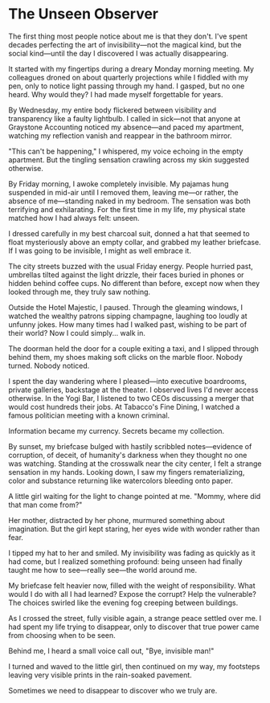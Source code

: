 # The Unseen Observer

The first thing most people notice about me is that they don't. I've spent decades perfecting the art of invisibility—not the magical kind, but the social kind—until the day I discovered I was actually disappearing.

It started with my fingertips during a dreary Monday morning meeting. My colleagues droned on about quarterly projections while I fiddled with my pen, only to notice light passing through my hand. I gasped, but no one heard. Why would they? I had made myself forgettable for years.

By Wednesday, my entire body flickered between visibility and transparency like a faulty lightbulb. I called in sick—not that anyone at Graystone Accounting noticed my absence—and paced my apartment, watching my reflection vanish and reappear in the bathroom mirror.

"This can't be happening," I whispered, my voice echoing in the empty apartment. But the tingling sensation crawling across my skin suggested otherwise.

By Friday morning, I awoke completely invisible. My pajamas hung suspended in mid-air until I removed them, leaving me—or rather, the absence of me—standing naked in my bedroom. The sensation was both terrifying and exhilarating. For the first time in my life, my physical state matched how I had always felt: unseen.

I dressed carefully in my best charcoal suit, donned a hat that seemed to float mysteriously above an empty collar, and grabbed my leather briefcase. If I was going to be invisible, I might as well embrace it.

The city streets buzzed with the usual Friday energy. People hurried past, umbrellas tilted against the light drizzle, their faces buried in phones or hidden behind coffee cups. No different than before, except now when they looked through me, they truly saw nothing.

Outside the Hotel Majestic, I paused. Through the gleaming windows, I watched the wealthy patrons sipping champagne, laughing too loudly at unfunny jokes. How many times had I walked past, wishing to be part of their world? Now I could simply... walk in.

The doorman held the door for a couple exiting a taxi, and I slipped through behind them, my shoes making soft clicks on the marble floor. Nobody turned. Nobody noticed.

I spent the day wandering where I pleased—into executive boardrooms, private galleries, backstage at the theater. I observed lives I'd never access otherwise. In the Yogi Bar, I listened to two CEOs discussing a merger that would cost hundreds their jobs. At Tabacco's Fine Dining, I watched a famous politician meeting with a known criminal.

Information became my currency. Secrets became my collection.

By sunset, my briefcase bulged with hastily scribbled notes—evidence of corruption, of deceit, of humanity's darkness when they thought no one was watching. Standing at the crosswalk near the city center, I felt a strange sensation in my hands. Looking down, I saw my fingers rematerializing, color and substance returning like watercolors bleeding onto paper.

A little girl waiting for the light to change pointed at me. "Mommy, where did that man come from?"

Her mother, distracted by her phone, murmured something about imagination. But the girl kept staring, her eyes wide with wonder rather than fear.

I tipped my hat to her and smiled. My invisibility was fading as quickly as it had come, but I realized something profound: being unseen had finally taught me how to see—really see—the world around me.

My briefcase felt heavier now, filled with the weight of responsibility. What would I do with all I had learned? Expose the corrupt? Help the vulnerable? The choices swirled like the evening fog creeping between buildings.

As I crossed the street, fully visible again, a strange peace settled over me. I had spent my life trying to disappear, only to discover that true power came from choosing when to be seen.

Behind me, I heard a small voice call out, "Bye, invisible man!"

I turned and waved to the little girl, then continued on my way, my footsteps leaving very visible prints in the rain-soaked pavement.

Sometimes we need to disappear to discover who we truly are.